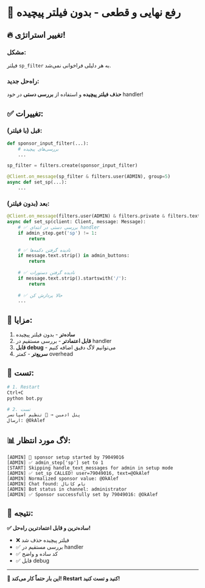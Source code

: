 # 🎯 رفع نهایی و قطعی - بدون فیلتر پیچیده

## 🔥 تغییر استراتژی!

### مشکل:
فیلتر `sp_filter` به هر دلیلی فراخوانی نمی‌شد.

### راه‌حل جدید:
**حذف فیلتر پیچیده** و استفاده از **بررسی دستی** در خود handler!

## ✅ تغییرات:

### قبل (با فیلتر):
```python
def sponsor_input_filter(...):
    # بررسی‌های پیچیده
    ...

sp_filter = filters.create(sponsor_input_filter)

@Client.on_message(sp_filter & filters.user(ADMIN), group=5)
async def set_sp(...):
    ...
```

### بعد (بدون فیلتر):
```python
@Client.on_message(filters.user(ADMIN) & filters.private & filters.text, group=5)
async def set_sp(client: Client, message: Message):
    # ✅ بررسی دستی در ابتدای handler
    if admin_step.get('sp') != 1:
        return
    
    # ✅ نادیده گرفتن دکمه‌ها
    if message.text.strip() in admin_buttons:
        return
    
    # ✅ نادیده گرفتن دستورات
    if message.text.strip().startswith('/'):
        return
    
    # ✅ حالا پردازش کن
    ...
```

## 🎯 مزایا:

1. **ساده‌تر** - بدون فیلتر پیچیده
2. **قابل اعتمادتر** - بررسی مستقیم در handler
3. **قابل debug** - می‌توانیم لاگ دقیق اضافه کنیم
4. **سریع‌تر** - کمتر overhead

## 🧪 تست:

```bash
# 1. Restart
Ctrl+C
python bot.py

# 2. تست
پنل ادمین → 📢 تنظیم اسپانسر
ارسال: @OkAlef
```

## 📊 لاگ مورد انتظار:

```
[ADMIN] 🚀 sponsor setup started by 79049016
[ADMIN] ✅ admin_step['sp'] set to 1
[START] Skipping handle_text_messages for admin in setup mode
[ADMIN] ✅ set_sp CALLED! user=79049016, text=@OkAlef
[ADMIN] Normalized sponsor value: @OkAlef
[ADMIN] Chat found: نام کانال
[ADMIN] Bot status in channel: administrator
[ADMIN] ✅ Sponsor successfully set by 79049016: @OkAlef
```

## 🎯 نتیجه:

**✅ ساده‌ترین و قابل اعتماد‌ترین راه‌حل!**

- ❌ فیلتر پیچیده حذف شد
- ✅ بررسی مستقیم در handler
- ✅ کد ساده و واضح
- ✅ قابل debug

---

**🚀 این بار حتماً کار می‌کند! Restart کنید و تست کنید!**